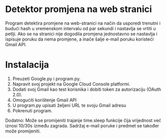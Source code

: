 # Detektor promjena na web stranici
Program detektira promjene na web-stranici na način da usporedi trenutni i budući hash u vremenskom intervalu od par sekundi i nastavlja se vrtiti u petlji. Ako se na stranici nije dogodila promjena jednostavno se nastavlja i ispisuje poruku da nema promjene, a inače šalje e-mail poruku koristeći Gmail API.

# Instalacija

1. Preuzeti Google.py i program.py.
2. Napravit svoj projekt na Google Cloud Console platformi.
3. Dodati svoj Gmail kao test korisnika i dobiti token za autorizaciju (OAuth 2.0).
4. Omogućiti korištenje Gmail API
5. U program.py upisati željeni URL te svoju Gmail adresu
6. Pokrenuti program.

Dodatno:
Može se promijeniti trajanje time.sleep funkcije čija vrijednost već iznosi 10/30s između zagrada.
Sadržaj e-mail poruke i predmet se također može promijeniti.
